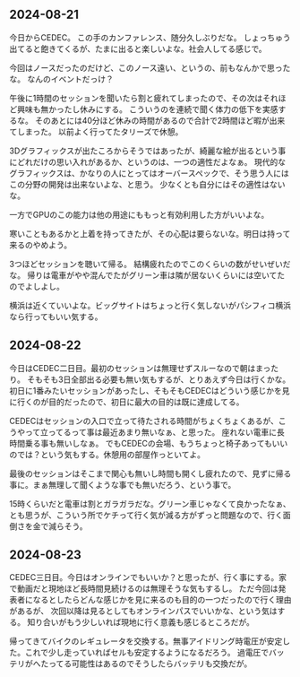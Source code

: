 ## 2024-08-21



今日からCEDEC。
この手のカンファレンス、随分久しぶりだな。
しょっちゅう出てると飽きてくるが、たまに出ると楽しいよな。社会人してる感じで。

今回はノースだったのだけど、このノース遠い、というの、前もなんかで思ったな。
なんのイベントだっけ？

午後に1時間のセッションを聞いたら割と疲れてしまったので、その次はそれほど興味も無かったし休みにする。
こういうのを連続で聞く体力の低下を実感するな。
そのあとには40分ほど休みの時間があるので合計で2時間ほど暇が出来てしまった。
以前よく行ってたタリーズで休憩。

3Dグラフィックスが出たころからそうではあったが、綺麗な絵が出るという事にどれだけの思い入れがあるか、というのは、一つの適性だよなぁ。
現代的なグラフィックスは、かなりの人にとってはオーバースペックで、そう思う人にはこの分野の開発は出来ないよな、と思う。
少なくとも自分にはその適性はないな。

一方でGPUのこの能力は他の用途にももっと有効利用した方がいいよな。

寒いこともあるかと上着を持ってきたが、その心配は要らないな。明日は持って来るのやめよう。

3つほどセッションを聴いて帰る。
結構疲れたのでこのくらいの数がせいぜいだな。
帰りは電車がやや混んでたがグリーン車は隣が居ないくらいには空いてたのでよしよし。

横浜は近くていいよな。ビッグサイトはちょっと行く気しないがパシフィコ横浜なら行ってもいい気する。

## 2024-08-22

今日はCEDEC二日目。最初のセッションは無理せずスルーなので朝はまったり。
そもそも3日全部出る必要も無い気もするが、とりあえず今日は行くかな。
初日に1番みたいセッションがあったし、そもそもCEDECはどういう感じかを見に行くのが目的だったので、初日に最大の目的は既に達成してる。

CEDECはセッションの入口で立って待たされる時間がちょくちょくあるが、こうやって立ってるって事は最近あまり無いなぁ、と思った。
座れない電車に長時間乗る事も無いしなぁ。
でもCEDECの会場、もうちょっと椅子あってもいいのでは？という気もする。休憩用の部屋作っといてよ。

最後のセッションはそこまで関心も無いし時間も開くし疲れたので、見ずに帰る事に。まぁ無理して聞くような事でも無いだろう、という事で。

15時くらいだと電車は割とガラガラだな。グリーン車じゃなくて良かったなぁ、とも思うが、こういう所でケチって行く気が減る方がずっと問題なので、行く面倒さを金で減らそう。

## 2024-08-23

CEDEC三日目。今日はオンラインでもいいか？と思ったが、行く事にする。家で動画だと現地ほど長時間見続けるのは無理そうな気もするし。
ただ今回は発表者になるとしたらどんな感じかを見に来るのも目的の一つだったので行く理由があるが、
次回以降は見るとしてもオンラインパスでいいかな、という気はする。
知り合いがもう少しいれば現地に行く意義も感じるところだが。

帰ってきてバイクのレギュレータを交換する。無事アイドリング時電圧が安定した。これで少し走っていればセルも安定するようになるだろう。
過電圧でバッテリがへたってる可能性はあるのでそうしたらバッテリも交換だが。